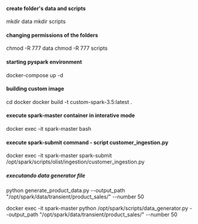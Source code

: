 #### create folder's data and scripts
mkdir data
mkdir scripts

#### changing permissions of the folders
chmod -R 777 data
chmod -R 777 scripts

#### starting pyspark environment
docker-compose up -d


#### building custom image
cd docker
docker build -t custom-spark-3.5:latest .

#### execute spark-master container in interative mode
docker exec -it spark-master bash

#### execute spark-submit command - script customer_ingestion.py
docker exec -it spark-master spark-submit /opt/spark/scripts/olist/ingestion/customer_ingestion.py


##### executando data generator file
python generate_product_data.py --output_path "/opt/spark/data/transient/product_sales/" --number 50


docker exec -it spark-master python /opt/spark/scripts/data_generator.py --output_path "/opt/spark/data/transient/product_sales/" --number 50




